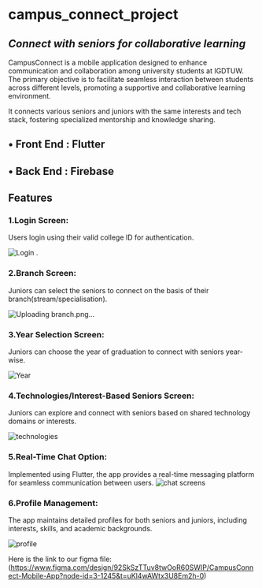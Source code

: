 # campus_connect_project
## *Connect with seniors for collaborative learning*

CampusConnect is a mobile application designed to enhance communication and collaboration among university students at IGDTUW. The primary objective is to facilitate seamless interaction between students across different levels, promoting a supportive and collaborative learning environment.

It connects various seniors and juniors with the same interests and tech stack, fostering specialized mentorship and knowledge sharing.

## • Front End : Flutter

## • Back End : Firebase


## Features

### 1.Login Screen:
Users login using their valid college ID for authentication.

![Login](https://github.com/KaurSukhvinder/CampusConnect-Mobile-Application/assets/101468404/308858b5-1103-49cc-a947-e9efb74a6cb3)
.

### 2.Branch Screen:
Juniors can select the seniors to connect on the basis of their branch(stream/specialisation).

![Uploading branch.png…]()


### 3.Year Selection Screen:
Juniors can choose the year of graduation to connect with seniors year-wise.

![Year](https://github.com/KaurSukhvinder/CampusConnect-Mobile-Application/assets/101468404/1146e5a4-b991-4257-a6ba-6faa4273b73c)

### 4.Technologies/Interest-Based Seniors Screen:
Juniors can explore and connect with seniors based on shared technology domains or interests.

![technologies](https://github.com/KaurSukhvinder/CampusConnect-Mobile-Application/assets/101468404/c3e583bd-7cdc-4982-870d-be40e501f7ae)

### 5.Real-Time Chat Option:
Implemented using Flutter, the app provides a real-time messaging platform for seamless communication between users.
![chat screens](https://github.com/KaurSukhvinder/CampusConnect-Mobile-Application/assets/101468404/49a46b71-f83e-4214-9d7a-65e4b6885373)

### 6.Profile Management:
The app maintains detailed profiles for both seniors and juniors, including interests, skills, and academic backgrounds.

![profile](https://github.com/KaurSukhvinder/CampusConnect-Mobile-Application/assets/101468404/e842abc9-1664-4634-8cea-91ebe72da290)

Here is the link to our figma file:
(https://www.figma.com/design/92SkSzTTuv8twOoR60SWIP/CampusConnect-Mobile-App?node-id=3-1245&t=uKl4wAWtx3U8Em2h-0)


